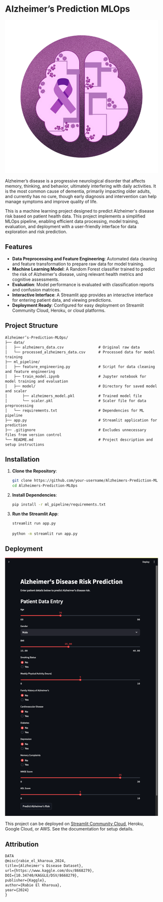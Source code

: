 # Alzheimer’s Prediction MLOps

![Purple Ribbon](./alzpurple.png)

Alzheimer’s disease is a progressive neurological disorder that affects memory, thinking, and behavior, ultimately interfering with daily activities. It is the most common cause of dementia, primarily impacting older adults, and currently has no cure, though early diagnosis and intervention can help manage symptoms and improve quality of life.

This is a machine learning project designed to predict Alzheimer's disease risk based on patient health data. This project implements a simplified MLOps pipeline, enabling efficient data processing, model training, evaluation, and deployment with a user-friendly interface for data exploration and risk prediction.

## Features

- **Data Preprocessing and Feature Engineering**: Automated data cleaning and feature transformation to prepare raw data for model training.
- **Machine Learning Model**: A Random Forest classifier trained to predict the risk of Alzheimer's disease, using relevant health metrics and cognitive assessments.
- **Evaluation**: Model performance is evaluated with classification reports and confusion matrices.
- **Interactive Interface**: A Streamlit app provides an interactive interface for entering patient data, and viewing predictions.
- **Deployment Ready**: Configured for easy deployment on Streamlit Community Cloud, Heroku, or cloud platforms.

## Project Structure

```plaintext
Alzheimer’s-Prediction-MLOps/
├── data/
│   ├── alzheimers_data.csv                # Original raw data
│   └── processed_alzheimers_data.csv      # Processed data for model training
├── ml_pipeline/
│   ├── feature_engineering.py             # Script for data cleaning and feature engineering
│   ├── train_model.ipynb                  # Jupyter notebook for model training and evaluation
│   ├── model/                             # Directory for saved model and scaler
│       ├── alzheimers_model.pkl           # Trained model file
│       └── scaler.pkl                     # Scaler file for data preprocessing
│   └── requirements.txt                   # Dependencies for ML pipeline
├── app.py                                 # Streamlit application for prediction
├── .gitignore                             # Excludes unnecessary files from version control
└── README.md                              # Project description and setup instructions
```

## Installation

1. **Clone the Repository**:

   ```bash
   git clone https://github.com/your-username/Alzheimers-Prediction-MLOps.git
   cd Alzheimers-Prediction-MLOps
   ```

2. **Install Dependencies**:

   ```bash
   pip install -r ml_pipeline/requirements.txt
   ```

3. **Run the Streamlit App**:

   ```bash
   streamlit run app.py

   python -m streamlit run app.py
   ```

## Deployment

![Screenshot](./Streamlit.png)

This project can be deployed on [Streamlit Community Cloud](https://streamlit.io/cloud), Heroku, Google Cloud, or AWS. See the documentation for setup details.

## Attribution

```
DATA
@misc{rabie_el_kharoua_2024,
title={Alzheimer's Disease Dataset},
url={https://www.kaggle.com/dsv/8668279},
DOI={10.34740/KAGGLE/DSV/8668279},
publisher={Kaggle},
author={Rabie El Kharoua},
year={2024}
}
```
